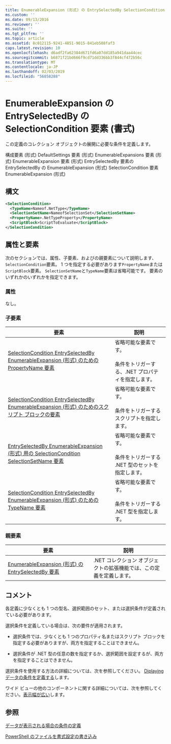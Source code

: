 ```yaml
---
title: EnumerableExpansion (形式) の EntrySelectedBy SelectionCondition 要素 |Microsoft Docs
ms.custom: ''
ms.date: 09/13/2016
ms.reviewer: ''
ms.suite: ''
ms.tgt_pltfrm: ''
ms.topic: article
ms.assetid: 8c012115-9241-4851-9015-841eb508faf3
caps.latest.revision: 10
ms.openlocfilehash: d6adf2fa62384d671fd6a07dd185a941daa44cec
ms.sourcegitcommit: b6871f21bd666f9cd71dd336bb3f844cf472b56c
ms.translationtype: MT
ms.contentlocale: ja-JP
ms.lasthandoff: 02/03/2019
ms.locfileid: "56858288"
---
```

# <a name="selectioncondition-element-for-entryselectedby-for-enumerableexpansion-format"></a>EnumerableExpansion の EntrySelectedBy の SelectionCondition 要素 (書式)

この定義のコレクション オブジェクトの展開に必要な条件を定義します。

構成要素 (形式) DefaultSettings 要素 (形式) EnumerableExpansions 要素 (形式) EnumerableExpansion 要素 (形式) EntrySelectedBy 要素の EntrySelectedBy の EnumerableExpansion (形式) SelectionCondition 要素EnumerableExpansion (形式)

## <a name="syntax"></a>構文

```xml
<SelectionCondition>
  <TypeName>Nameof.NetType</TypeName>
  <SelectionSetName>NameofSelectionSet</SelectionSetName>
  <PropertyName>.NetTypeProperty</PropertyName>
  <ScriptBlock>ScriptToEvaluate</ScriptBlock>
</SelectionCondition>
```

## <a name="attributes-and-elements"></a>属性と要素

次のセクションでは、属性、子要素、およびの親要素について説明します、`SelectionCondition`要素。 1 つを指定する必要があります`PropertyName`または`ScriptBlock`要素。 `SelectionSetName`と`TypeName`要素は省略可能です。 要素のいずれかのいずれかを指定できます。

### <a name="attributes"></a>属性

なし。

### <a name="child-elements"></a>子要素

|要素|説明|
|-------------|-----------------|
|[SelectionCondition EntrySelectedBy EnumerableExpansion (形式) のための PropertyName 要素](./propertyname-element-for-selectioncondition-for-entryselectedby-for-enumerableexpansion-format.md)|省略可能な要素です。<br /><br /> 条件をトリガーする、.NET プロパティを指定します。|
|[SelectionCondition EntrySelectedBy EnumerableExpansion (形式) のためのスクリプト ブロックの要素](./scriptblock-element-for-selectioncondition-for-entryselectedby-for-enumerableexpansion-format.md)|省略可能な要素です。<br /><br /> 条件をトリガーするスクリプトを指定します。|
|[EntrySelectedBy EnumerableExpansion (形式) 用の SelectionCondition SelectionSetName 要素](./selectionsetname-element-for-selectioncondition-for-entryselectedby-for-enumerableexpansion-format.md)|省略可能な要素です。<br /><br /> 条件をトリガーする .NET 型のセットを指定します。|
|[SelectionCondition EntrySelectedBy EnumerableExpansion (形式) のための TypeName 要素](./typename-element-for-selectioncondition-for-entryselectedby-for-enumerableexpansion-format.md)|省略可能な要素です。<br /><br /> 条件をトリガーする .NET 型を指定します。|

### <a name="parent-elements"></a>親要素

|要素|説明|
|-------------|-----------------|
|[EnumerableExpansion (形式) の EntrySelectedBy 要素](./entryselectedby-element-for-enumerableexpansion-format.md)|.NET コレクション オブジェクトの拡張機能では、この定義を定義します。|

## <a name="remarks"></a>コメント

各定義に少なくとも 1 つの型名、選択範囲のセット、または選択条件が定義されている必要があります。

選択条件を定義している場合は、次の要件が適用されます。

- 選択条件では、少なくとも 1 つのプロパティ名またはスクリプト ブロックを指定する必要がありますが、両方を指定することはできません。

- 選択条件が .NET 型の任意の数を指定するか、選択範囲を設定するが、両方を指定することはできません。

選択条件を使用する方法の詳細については、次を参照してください。 [Diplaying データの条件を定義する](./defining-conditions-for-displaying-data.md)します。

ワイド ビューの他のコンポーネントに関する詳細については、次を参照してください。[表示幅が広い](./creating-a-wide-view.md)します。

## <a name="see-also"></a>参照

[データが表示される場合の条件の定義](./defining-conditions-for-displaying-data.md)

[PowerShell のファイルを書式設定の書き込み](./writing-a-powershell-formatting-file.md)
